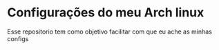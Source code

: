 # Configurações do meu Arch linux
Esse repositorio tem como objetivo facilitar com que eu ache as minhas configs
